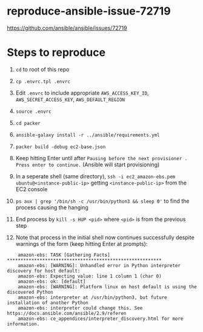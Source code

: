 # reproduce-ansible-issue-72719
https://github.com/ansible/ansible/issues/72719

# Steps to reproduce

1. `cd` to root of this repo

2. `cp .envrc.tpl .envrc`

3. Edit `.envrc` to include appropriate `AWS_ACCESS_KEY_ID`, `AWS_SECRET_ACCESS_KEY`, `AWS_DEFAULT_REGION`

4. `source .envrc`

5. `cd packer`

6. `ansible-galaxy install -r ../ansible/requirements.yml`

7. `packer build -debug ec2-base.json`

8. Keep hitting Enter until after `Pausing before the next provisioner . Press enter to continue.` (Ansible will start provisioning)

9. In a seperate shell (same directory), `ssh -i ec2_amazon-ebs.pem ubuntu@<instance-public-ip>` getting `<instance-public-ip>` from the EC2 console

10. `ps aux | grep '/bin/sh -c /usr/bin/python3 && sleep 0'` to find the process causing the hanging

11. End process by `kill -s HUP <pid>` where `<pid>` is from the previous step

12. Note that process in the initial shell now continues successfully despite warnings of the form (keep hitting Enter at prompts):

```
    amazon-ebs: TASK [Gathering Facts] *********************************************************
    amazon-ebs: [WARNING]: Unhandled error in Python interpreter discovery for host default:
    amazon-ebs: Expecting value: line 1 column 1 (char 0)
    amazon-ebs: ok: [default]
    amazon-ebs: [WARNING]: Platform linux on host default is using the discovered Python
    amazon-ebs: interpreter at /usr/bin/python3, but future installation of another Python
    amazon-ebs: interpreter could change this. See https://docs.ansible.com/ansible/2.9/referen
    amazon-ebs: ce_appendices/interpreter_discovery.html for more information.
```
